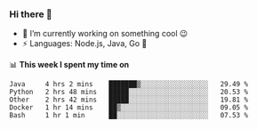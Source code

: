 ### Hi there 👋

<!--
**nodejh/nodejh** is a ✨ _special_ ✨ repository because its `README.md` (this file) appears on your GitHub profile.

Here are some ideas to get you started:

- 🔭 I’m currently working on ...
- 🌱 I’m currently learning ...
- 👯 I’m looking to collaborate on ...
- 🤔 I’m looking for help with ...
- 💬 Ask me about ...
- 📫 How to reach me: ...
- 😄 Pronouns: ...
- ⚡ Fun fact: ...
-->

- 🔭 I’m currently working on something cool :wink:
- ⚡ Languages: Node.js, Java, Go :thought_balloon:

📊 **This week I spent my time on**

<!--START_SECTION:waka-->
```text
Java     4 hrs 2 mins    ███████▒░░░░░░░░░░░░░░░░░   29.49 % 
Python   2 hrs 48 mins   █████░░░░░░░░░░░░░░░░░░░░   20.53 % 
Other    2 hrs 42 mins   █████░░░░░░░░░░░░░░░░░░░░   19.81 % 
Docker   1 hr 14 mins    ██▒░░░░░░░░░░░░░░░░░░░░░░   09.05 % 
Bash     1 hr 1 min      ██░░░░░░░░░░░░░░░░░░░░░░░   07.53 % 
```
<!--END_SECTION:waka-->


<!--
:traffic_light: **Visitors**

![visitors](https://visitor-badge.glitch.me/badge?page_id=nodejh.nodejh)
-->
